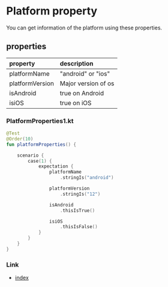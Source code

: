 # Platform property

You can get information of the platform using these properties.

## properties

| property        | description         |
|:----------------|:--------------------|
| platformName    | "android" or "ios"  |
| platformVersion | Major version of os |
| isAndroid       | true on Android     |
| isiOS           | true on iOS         |

### PlatformProperties1.kt

```kotlin
@Test
@Order(10)
fun platformProperties() {

    scenario {
        case(1) {
            expectation {
                platformName
                    .stringIs("android")

                platformVersion
                    .stringIs("12")

                isAndroid
                    .thisIsTrue()

                isiOS
                    .thisIsFalse()
            }
        }
    }
}
```

### Link

- [index](../../../index.md)

